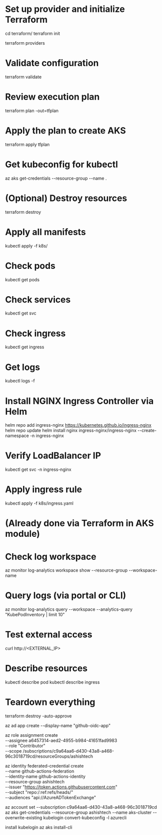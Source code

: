 # Set up provider and initialize Terraform
cd terraform/
terraform init

terraform providers

# Validate configuration
terraform validate

# Review execution plan
terraform plan -out=tfplan

# Apply the plan to create AKS
terraform apply tfplan

# Get kubeconfig for kubectl
az aks get-credentials --resource-group <rg-name> --name <aks-name>.

# (Optional) Destroy resources
terraform destroy

# Apply all manifests
kubectl apply -f k8s/

# Check pods
kubectl get pods

# Check services
kubectl get svc

# Check ingress
kubectl get ingress

# Get logs
kubectl logs -f <pod-name>

# Install NGINX Ingress Controller via Helm
helm repo add ingress-nginx https://kubernetes.github.io/ingress-nginx
helm repo update
helm install nginx ingress-nginx/ingress-nginx --create-namespace -n ingress-nginx

# Verify LoadBalancer IP
kubectl get svc -n ingress-nginx

# Apply ingress rule
kubectl apply -f k8s/ingress.yaml

# (Already done via Terraform in AKS module)
# Check log workspace
az monitor log-analytics workspace show --resource-group <rg> --workspace-name <name>

# Query logs (via portal or CLI)
az monitor log-analytics query --workspace <id> --analytics-query "KubePodInventory | limit 10"

# Test external access
curl http://<EXTERNAL_IP>

# Describe resources
kubectl describe pod <name>
kubectl describe ingress <name>

# Teardown everything
terraform destroy -auto-approve

az ad app create --display-name "github-oidc-app"

az role assignment create \
  --assignee a6457314-aed2-4955-b984-41651fad9983 \
  --role "Contributor" \
  --scope /subscriptions/c9a64aa6-d430-43a8-a468-96c3018719cd/resourceGroups/ashishtech
  
az identity federated-credential create \
  --name github-actions-federation \
  --identity-name github-actions-identity \
  --resource-group ashishtech \
  --issuer "https://token.actions.githubusercontent.com" \
  --subject "repo:<OWNER>/<REPO>:ref:refs/heads/<BRANCH>" \
  --audiences "api://AzureADTokenExchange"

az account set --subscription c9a64aa6-d430-43a8-a468-96c3018719cd
az aks get-credentials --resource-group ashishtech --name aks-cluster --overwrite-existing
kubelogin convert-kubeconfig -l azurecli

install kubelogin
az aks install-cli

